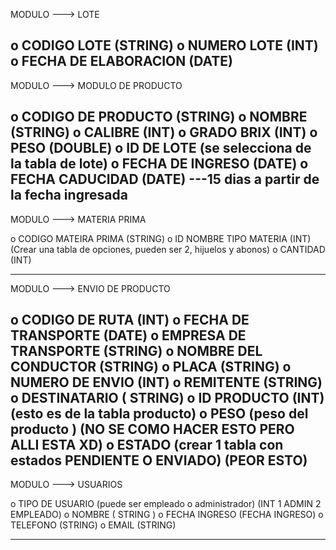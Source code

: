 MODULO ---> LOTE

o	CODIGO LOTE (STRING)
o	NUMERO LOTE (INT)
o	FECHA DE ELABORACION (DATE)
--------------------------------------
MODULO ---> MODULO DE PRODUCTO

o	CODIGO DE PRODUCTO  (STRING)
o	NOMBRE              (STRING)
o	CALIBRE             (INT)
o	GRADO BRIX          (INT)
o	PESO                (DOUBLE)
o	ID DE LOTE (se selecciona de la tabla de lote)
o	FECHA DE INGRESO    (DATE)
o	FECHA CADUCIDAD     (DATE) ---15 dias a partir de la fecha ingresada
-------------------------------------------
MODULO ---> MATERIA PRIMA

o	CODIGO MATEIRA PRIMA        (STRING)
o	ID NOMBRE TIPO MATERIA       (INT)                      
                    (Crear una tabla de opciones, pueden ser 2, hijuelos y abonos)
o	CANTIDAD                    (INT)

--------------------------------------------

MODULO ---> ENVIO DE PRODUCTO

o	CODIGO DE RUTA              (INT)
o	FECHA DE TRANSPORTE          (DATE)
o	EMPRESA DE TRANSPORTE       (STRING)
o	NOMBRE DEL CONDUCTOR        (STRING)
o	PLACA                       (STRING)
o	NUMERO DE ENVIO              (INT)
o	REMITENTE                    (STRING)
o	DESTINATARIO                ( STRING)
o   ID  PRODUCTO         (INT)  (esto es de la tabla producto)
o	PESO (peso del producto )       (NO SE COMO HACER ESTO PERO ALLI ESTA XD)
o	ESTADO (crear 1 tabla con estados PENDIENTE O ENVIADO) (PEOR ESTO)
-----------------------------------------------
MODULO ---> USUARIOS

o	TIPO DE USUARIO (puede ser empleado o administrador)    (INT  1 ADMIN 2 EMPLEADO)
o	NOMBRE                                                  ( STRING )
o	FECHA INGRESO                                           (FECHA INGRESO)
o	TELEFONO                                            (STRING)
o	EMAIL                                               (STRING)

------------------------------------------------------------

